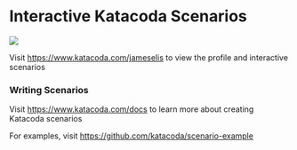 # Interactive Katacoda Scenarios

[![](http://shields.katacoda.com/katacoda/jameselis/count.svg)](https://www.katacoda.com/jameselis "Get your profile on Katacoda.com")

Visit https://www.katacoda.com/jameselis to view the profile and interactive scenarios

### Writing Scenarios
Visit https://www.katacoda.com/docs to learn more about creating Katacoda scenarios

For examples, visit https://github.com/katacoda/scenario-example
